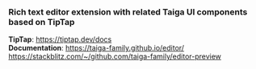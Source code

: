 ### Rich text editor extension with related Taiga UI components based on TipTap

**TipTap**: https://tiptap.dev/docs <br /> **Documentation**: https://taiga-family.github.io/editor/ <br />
https://stackblitz.com/~/github.com/taiga-family/editor-preview
